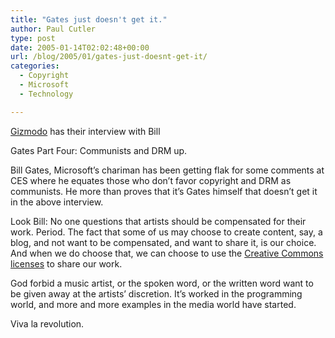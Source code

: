 ```yaml
---
title: "Gates just doesn't get it."
author: Paul Cutler
type: post
date: 2005-01-14T02:02:48+00:00
url: /blog/2005/01/gates-just-doesnt-get-it/
categories:
  - Copyright
  - Microsoft
  - Technology

---
```

[Gizmodo][1] has their interview with Bill
  
Gates Part Four: Communists and DRM up.

Bill Gates, Microsoft&#8217;s chariman has been getting flak for some comments at CES where he equates those who don&#8217;t favor copyright and DRM as communists. He more than proves that it&#8217;s Gates himself that doesn&#8217;t get it in the above interview.

Look Bill: No one questions that artists should be compensated for their work. Period. The fact that some of us may choose to create content, say, a blog, and not want to be compensated, and want to share it, is our choice. And when we do choose that, we can choose to use the [Creative Commons licenses][2] to share our work.

God forbid a music artist, or the spoken word, or the written word want to be given away at the artists&#8217; discretion. It&#8217;s worked in the programming world, and more and more examples in the media world have started.

Viva la revolution.

 [1]: http://www.gizmodo.com/gadgets/portable-media/index.php#gates-interview-part-four-communists-and-drm-029706
 [2]: http://www.creativecommons.org
